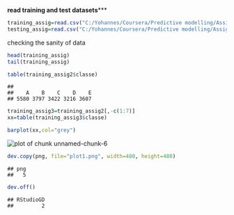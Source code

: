 ****read training and test datasets*******


```r
training_assig=read.csv("C:/Yohannes/Coursera/Predictive modelling/Assignment/Training data.csv")
testing_assig=read.csv("C:/Yohannes/Coursera/Predictive modelling/Assignment/Testing data.csv")
```

checking the sanity of data



```r
head(training_assig)
tail(training_assig)
```


```r
table(training_assig2$classe)
```

```
## 
##    A    B    C    D    E 
## 5580 3797 3422 3216 3607
```

```r
training_assig3=training_assig2[,-c(1:7)]
xx=table(training_assig3$classe)
```



```r
barplot(xx,col="grey")
```

![plot of chunk unnamed-chunk-6](figure/unnamed-chunk-6-1.png) 

```r
dev.copy(png, file="plot1.png", width=480, height=480)
```

```
## png 
##   5
```

```r
dev.off()
```

```
## RStudioGD 
##         2
```

